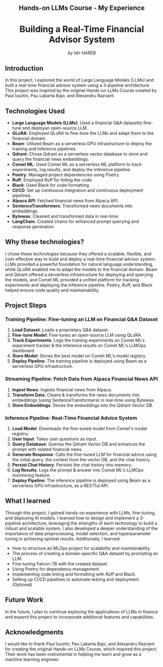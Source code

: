 <div align="center">
  <h2>Hands-on LLMs Course - My Experience</h2>
  <h1>Building a Real-Time Financial Advisor System</h1>
  <i>by Idir HAREB</i>
</div>

## Introduction

In this project, I explored the world of Large Language Models (LLMs) and built a real-time financial advisor system using a 3-pipeline architecture. This project was inspired by the original Hands-on LLMs Course created by Paul Iusztin, Pau Labarta Bajo, and Alexandru Razvant.

## Technologies Used

* **Large Language Models (LLMs)**: Used a financial Q&A datasetto fine-tune and deployan open-source LLM.
* **QLoRA**: Employed QLoRA to fine-tune the LLMs and adapt them to the financial domain.
* **Beam**: Utilized Beam as a serverless GPU infrastructure to deploy the training and inference pipelines.
* **Qdrant**: Chose Qdrant as a serverless vector database to store and query the financial news embeddings.
* **Comet ML**: Used Comet ML as a serverless ML platform to track experiments, log results, and deploy the inference pipeline.
* **Poetry**: Managed project dependencies using Poetry.
* **Ruff**: Employed Ruff for linting the code.
* **Black**: Used Black for code formatting.
* **CI/CD**: Set up continuous integration and continuous deployment pipelines.
* **Alpaca API**: Fetched financial news from Alpaca API.
* **SentenceTransformers**: Transformed news documents into embeddings.
* **Bytewax**: Cleaned and transformed data in real-time.
* **LangChain**: Created chains for enhanced prompt querying and response generation.

## Why these technologies?

I chose these technologies because they offered a scalable, flexible, and cost-effective way to build and deploy a real-time financial advisor system. LLMs provided a powerful foundation for natural language understanding, while QLoRA enabled me to adapt the models to the financial domain. Beam and Qdrant offered a serverless infrastructure for deploying and querying the models, and Comet ML provided a unified platform for tracking experiments and deploying the inference pipeline. Poetry, Ruff, and Black helped ensure code quality and maintainability.

## Project Steps

### Training Pipeline: Fine-tuning an LLM on Financial Q&A Dataset

1. **Load Dataset**: Loads a proprietary Q&A dataset.
2. **Fine-tune Model**: Fine-tunes an open-source LLM using QLoRA.
3. **Track Experiments**: Logs the training experiments on Comet ML's experiment tracker & the inference results on Comet ML's LLMOps dashboard.
4. **Store Model**: Stores the best model on Comet ML's model registry.
5. **Deploy Pipeline**: The training pipeline is deployed using Beam as a serverless GPU infrastructure.

### Streaming Pipeline: Fetch Data from Alpaca Financial News API

1. **Ingest News**: Ingests financial news from Alpaca.
2. **Transform Data**: Cleans & transforms the news documents into embeddings (using SentenceTransformers) in real-time using Bytewax.
3. **Store Embeddings**: Stores the embeddings into the Qdrant Vector DB.

### Inference Pipeline: Real-Time Financial Advice System

1. **Load Model**: Downloads the fine-tuned model from Comet's model registry.
2. **User Input**: Takes user questions as input.
3. **Query Database**: Queries the Qdrant Vector DB and enhances the prompt with related financial news.
4. **Generate Response**: Calls the fine-tuned LLM for financial advice using the initial query, the context from the vector DB, and the chat history.
5. **Persist Chat History**: Persists the chat history into memory.
6. **Log Results**: Logs the prompt & answer into Comet ML's LLMOps monitoring feature.
7. **Deploy Pipeline**: The inference pipeline is deployed using Beam as a serverless GPU infrastructure, as a RESTful API.

## What I learned

Through this project, I gained hands-on experience with LLMs, fine-tuning, and deploying AI models. I learned how to design and implement a 3-pipeline architecture, leveraging the strengths of each technology to build a robust and scalable system. I also developed a deeper understanding of the importance of data preprocessing, model selection, and hyperparameter tuning in achieving optimal results. Additionally, I learned:

* How to structure an MLOps project for scalability and maintainability.
* The process of creating a domain-specific Q&A dataset by prompting an LLM.
* Fine-tuning Falcon-7B with the created dataset.
* Using Poetry for dependency management.
* Implementing code linting and formatting with Ruff and Black.
* Setting up CI/CD pipelines to automate testing and deployment. (Optional)

## Future Work

In the future, I plan to continue exploring the applications of LLMs in finance and expand this project to incorporate additional features and capabilities.

## Acknowledgments

I would like to thank Paul Iusztin, Pau Labarta Bajo, and Alexandru Razvant for creating the original Hands-on LLMs Course, which inspired this project. Their work has been instrumental in helping me learn and grow as a machine learning engineer.

